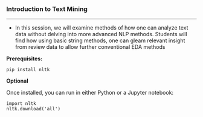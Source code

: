 ### Introduction to Text Mining
<hr> 

- In this session, we will examine methods of how one can analyze text data without delving into more advanced NLP methods. Students will find how using basic string methods, one can gleam relevant insight from review data to allow further conventional EDA methods

**Prerequisites:**

`pip install nltk`

**Optional**

Once installed, you can run in either Python or a Jupyter notebook:
```
import nltk
nltk.download('all')
```